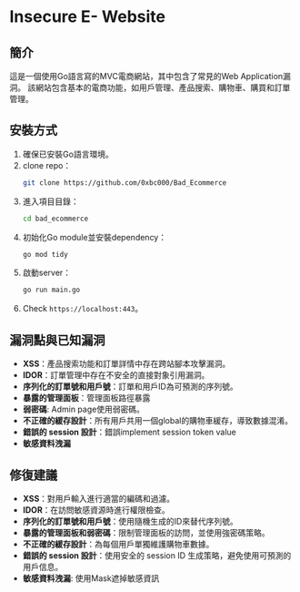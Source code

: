 # Insecure E- Website

## 簡介
這是一個使用Go語言寫的MVC電商網站，其中包含了常見的Web Application漏洞。
該網站包含基本的電商功能，如用戶管理、產品搜索、購物車、購買和訂單管理。

## 安裝方式
1. 確保已安裝Go語言環境。
2. clone repo：
   ```bash
   git clone https://github.com/0xbc000/Bad_Ecommerce
   ```
3. 進入項目目錄：
   ```bash
   cd bad_ecommerce
   ```
4. 初始化Go module並安裝dependency：
   ```bash
   go mod tidy
   ```
5. 啟動server：
   ```bash
   go run main.go
   ```
6. Check `https://localhost:443`。

## 漏洞點與已知漏洞

- **XSS**：產品搜索功能和訂單詳情中存在跨站腳本攻擊漏洞。
- **IDOR**：訂單管理中存在不安全的直接對象引用漏洞。
- **序列化的訂單號和用戶號**：訂單和用戶ID為可預測的序列號。
- **暴露的管理面板**：管理面板路徑暴露
- **弱密碼**: Admin page使用弱密碼。
- **不正確的緩存設計**：所有用戶共用一個global的購物車緩存，導致數據混淆。
- **錯誤的 session 設計**：錯誤implement session token value
- **敏感資料洩漏** 


## 修復建議

- **XSS**：對用戶輸入進行適當的編碼和過濾。
- **IDOR**：在訪問敏感資源時進行權限檢查。
- **序列化的訂單號和用戶號**：使用隨機生成的ID來替代序列號。
- **暴露的管理面板和弱密碼**：限制管理面板的訪問，並使用強密碼策略。
- **不正確的緩存設計**：為每個用戶單獨維護購物車數據。
- **錯誤的 session 設計**：使用安全的 session ID 生成策略，避免使用可預測的用戶信息。 
- **敏感資料洩漏**: 使用Mask遮掉敏感資訊
